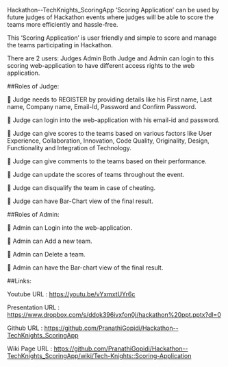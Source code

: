 Hackathon--TechKnights_ScoringApp
‘Scoring Application’ can be used by future judges of Hackathon events where judges will be able to score the teams more efficiently and hassle-free.

This ‘Scoring Application’ is user friendly and simple to score and manage the teams participating in Hackathon.

There are 2 users: Judges Admin Both Judge and Admin can login to this scoring web-application to have different access rights to the web application.

##Roles of Judge:

	Judge needs to REGISTER by providing details like his First name, Last name, Company name, Email-Id, Password and Confirm Password.

	Judge can login into the web-application with his email-id and password.

	Judge can give scores to the teams based on various factors like User Experience, Collaboration, Innovation, Code Quality, Originality, Design, Functionality and Integration of Technology.

	Judge can give comments to the teams based on their performance.

	Judge can update the scores of teams throughout the event.

	Judge can disqualify the team in case of cheating.

	Judge can have Bar-Chart view of the final result.

##Roles of Admin:

	Admin can Login into the web-application.

	Admin can Add a new team.

	Admin can Delete a team.

	Admin can have the Bar-chart view of the final result.

##Links:

Youtube URL : https://youtu.be/vYxmxtUYr6c

Presentation URL : https://www.dropbox.com/s/ddok396ivxfon0j/hackathon%20ppt.pptx?dl=0

Github URL : https://github.com/PranathiGopidi/Hackathon--TechKnights_ScoringApp

Wiki Page URL : https://github.com/PranathiGopidi/Hackathon--TechKnights_ScoringApp/wiki/Tech-Knights::Scoring-Application

